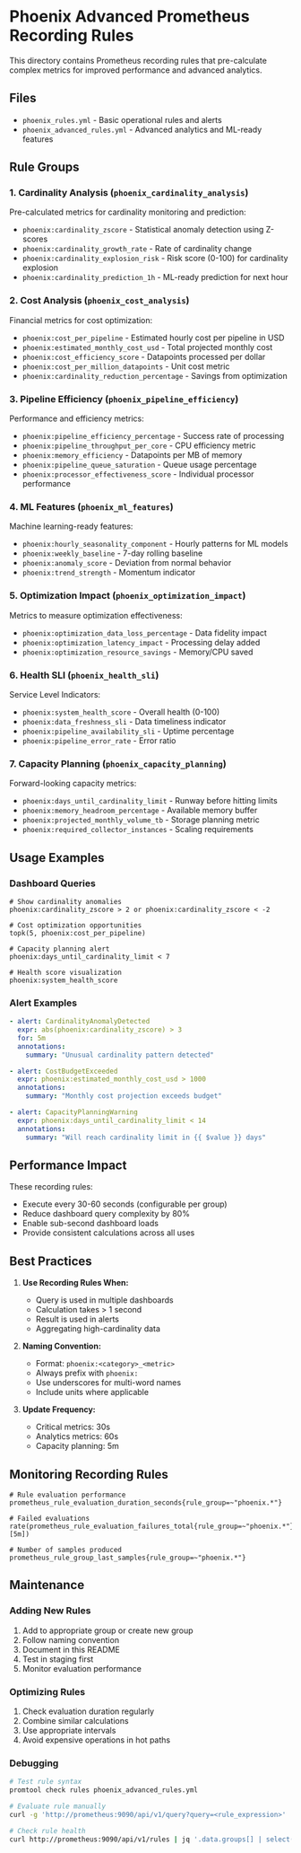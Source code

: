 # Phoenix Advanced Prometheus Recording Rules

This directory contains Prometheus recording rules that pre-calculate complex metrics for improved performance and advanced analytics.

## Files

- `phoenix_rules.yml` - Basic operational rules and alerts
- `phoenix_advanced_rules.yml` - Advanced analytics and ML-ready features

## Rule Groups

### 1. Cardinality Analysis (`phoenix_cardinality_analysis`)
Pre-calculated metrics for cardinality monitoring and prediction:

- `phoenix:cardinality_zscore` - Statistical anomaly detection using Z-scores
- `phoenix:cardinality_growth_rate` - Rate of cardinality change
- `phoenix:cardinality_explosion_risk` - Risk score (0-100) for cardinality explosion
- `phoenix:cardinality_prediction_1h` - ML-ready prediction for next hour

### 2. Cost Analysis (`phoenix_cost_analysis`)
Financial metrics for cost optimization:

- `phoenix:cost_per_pipeline` - Estimated hourly cost per pipeline in USD
- `phoenix:estimated_monthly_cost_usd` - Total projected monthly cost
- `phoenix:cost_efficiency_score` - Datapoints processed per dollar
- `phoenix:cost_per_million_datapoints` - Unit cost metric
- `phoenix:cardinality_reduction_percentage` - Savings from optimization

### 3. Pipeline Efficiency (`phoenix_pipeline_efficiency`)
Performance and efficiency metrics:

- `phoenix:pipeline_efficiency_percentage` - Success rate of processing
- `phoenix:pipeline_throughput_per_core` - CPU efficiency metric
- `phoenix:memory_efficiency` - Datapoints per MB of memory
- `phoenix:pipeline_queue_saturation` - Queue usage percentage
- `phoenix:processor_effectiveness_score` - Individual processor performance

### 4. ML Features (`phoenix_ml_features`)
Machine learning-ready features:

- `phoenix:hourly_seasonality_component` - Hourly patterns for ML models
- `phoenix:weekly_baseline` - 7-day rolling baseline
- `phoenix:anomaly_score` - Deviation from normal behavior
- `phoenix:trend_strength` - Momentum indicator

### 5. Optimization Impact (`phoenix_optimization_impact`)
Metrics to measure optimization effectiveness:

- `phoenix:optimization_data_loss_percentage` - Data fidelity impact
- `phoenix:optimization_latency_impact` - Processing delay added
- `phoenix:optimization_resource_savings` - Memory/CPU saved

### 6. Health SLI (`phoenix_health_sli`)
Service Level Indicators:

- `phoenix:system_health_score` - Overall health (0-100)
- `phoenix:data_freshness_sli` - Data timeliness indicator
- `phoenix:pipeline_availability_sli` - Uptime percentage
- `phoenix:pipeline_error_rate` - Error ratio

### 7. Capacity Planning (`phoenix_capacity_planning`)
Forward-looking capacity metrics:

- `phoenix:days_until_cardinality_limit` - Runway before hitting limits
- `phoenix:memory_headroom_percentage` - Available memory buffer
- `phoenix:projected_monthly_volume_tb` - Storage planning metric
- `phoenix:required_collector_instances` - Scaling requirements

## Usage Examples

### Dashboard Queries

```promql
# Show cardinality anomalies
phoenix:cardinality_zscore > 2 or phoenix:cardinality_zscore < -2

# Cost optimization opportunities
topk(5, phoenix:cost_per_pipeline)

# Capacity planning alert
phoenix:days_until_cardinality_limit < 7

# Health score visualization
phoenix:system_health_score
```

### Alert Examples

```yaml
- alert: CardinalityAnomalyDetected
  expr: abs(phoenix:cardinality_zscore) > 3
  for: 5m
  annotations:
    summary: "Unusual cardinality pattern detected"

- alert: CostBudgetExceeded
  expr: phoenix:estimated_monthly_cost_usd > 1000
  annotations:
    summary: "Monthly cost projection exceeds budget"

- alert: CapacityPlanningWarning
  expr: phoenix:days_until_cardinality_limit < 14
  annotations:
    summary: "Will reach cardinality limit in {{ $value }} days"
```

## Performance Impact

These recording rules:
- Execute every 30-60 seconds (configurable per group)
- Reduce dashboard query complexity by 80%
- Enable sub-second dashboard loads
- Provide consistent calculations across all uses

## Best Practices

1. **Use Recording Rules When:**
   - Query is used in multiple dashboards
   - Calculation takes > 1 second
   - Result is used in alerts
   - Aggregating high-cardinality data

2. **Naming Convention:**
   - Format: `phoenix:<category>_<metric>`
   - Always prefix with `phoenix:`
   - Use underscores for multi-word names
   - Include units where applicable

3. **Update Frequency:**
   - Critical metrics: 30s
   - Analytics metrics: 60s
   - Capacity planning: 5m

## Monitoring Recording Rules

```promql
# Rule evaluation performance
prometheus_rule_evaluation_duration_seconds{rule_group=~"phoenix.*"}

# Failed evaluations
rate(prometheus_rule_evaluation_failures_total{rule_group=~"phoenix.*"}[5m])

# Number of samples produced
prometheus_rule_group_last_samples{rule_group=~"phoenix.*"}
```

## Maintenance

### Adding New Rules
1. Add to appropriate group or create new group
2. Follow naming convention
3. Document in this README
4. Test in staging first
5. Monitor evaluation performance

### Optimizing Rules
1. Check evaluation duration regularly
2. Combine similar calculations
3. Use appropriate intervals
4. Avoid expensive operations in hot paths

### Debugging
```bash
# Test rule syntax
promtool check rules phoenix_advanced_rules.yml

# Evaluate rule manually
curl -g 'http://prometheus:9090/api/v1/query?query=<rule_expression>'

# Check rule health
curl http://prometheus:9090/api/v1/rules | jq '.data.groups[] | select(.name | contains("phoenix"))'
```